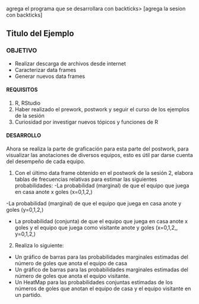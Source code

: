 
agrega el programa que se desarrollara con backticks> [agrega la sesion con backticks]

## Titulo del Ejemplo

### OBJETIVO

- Realizar descarga de archivos desde internet
- Caracterizar data frames
- Generar nuevos data frames


#### REQUISITOS

1. R, RStudio
2. Haber realizado el prework, postwork y seguir el curso de los ejemplos de la sesión
3. Curiosidad por investigar nuevos tópicos y funciones de R

#### DESARROLLO

Ahora se realiza la parte de graficación para esta parte del postwork, para visualizar las anotaciones de diversos equipos, esto es útil par darse cuenta del desempeño de cada equipo.

1. Con el último data frame obtenido en el postwork de la sesión 2, elabora tablas de frecuencias relativas para estimar las siguientes probabilidades:
 -La probabilidad (marginal) de que el equipo que juega en casa anote x goles (x=0,1,2,)

-La probabilidad (marginal) de que el equipo que juega en casa anote y goles (y=0,1,2,)

- La probabilidad (conjunta) de que el equipo que juega en casa anote x goles y el equipo que juega como visitante anote y goles (x=0,1,2,, y=0,1,2,)

2. Realiza lo siguiente:

- Un gráfico de barras para las probabilidades marginales estimadas del número de goles que anota el equipo de casa
- Un gráfico de barras para las probabilidades marginales estimadas del número de goles que anota el equipo visitante.
- Un HeatMap para las probabilidades conjuntas estimadas de los números de goles que anotan el equipo de casa y el equipo visitante en un partido.
